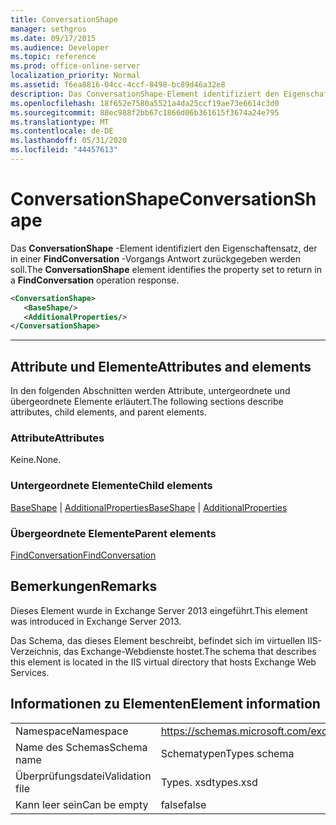 ```yaml
---
title: ConversationShape
manager: sethgros
ms.date: 09/17/2015
ms.audience: Developer
ms.topic: reference
ms.prod: office-online-server
localization_priority: Normal
ms.assetid: f6ea8816-04cc-4ccf-8498-bc89d46a32e8
description: Das ConversationShape-Element identifiziert den Eigenschaftensatz, der in einer FindConversation-Vorgangs Antwort zurückgegeben werden soll.
ms.openlocfilehash: 18f652e7580a5521a4da25ccf19ae73e6614c3d0
ms.sourcegitcommit: 88ec988f2bb67c1866d06b361615f3674a24e795
ms.translationtype: MT
ms.contentlocale: de-DE
ms.lasthandoff: 05/31/2020
ms.locfileid: "44457613"
---
```

# <a name="conversationshape"></a><span data-ttu-id="348fc-103">ConversationShape</span><span class="sxs-lookup"><span data-stu-id="348fc-103">ConversationShape</span></span>

<span data-ttu-id="348fc-104">Das **ConversationShape** -Element identifiziert den Eigenschaftensatz, der in einer **FindConversation** -Vorgangs Antwort zurückgegeben werden soll.</span><span class="sxs-lookup"><span data-stu-id="348fc-104">The **ConversationShape** element identifies the property set to return in a **FindConversation** operation response.</span></span> 
  
```XML
<ConversationShape>
   <BaseShape/>
   <AdditionalProperties/>
</ConversationShape>
```

 ****
## <a name="attributes-and-elements"></a><span data-ttu-id="348fc-105">Attribute und Elemente</span><span class="sxs-lookup"><span data-stu-id="348fc-105">Attributes and elements</span></span>

<span data-ttu-id="348fc-106">In den folgenden Abschnitten werden Attribute, untergeordnete und übergeordnete Elemente erläutert.</span><span class="sxs-lookup"><span data-stu-id="348fc-106">The following sections describe attributes, child elements, and parent elements.</span></span>
  
### <a name="attributes"></a><span data-ttu-id="348fc-107">Attribute</span><span class="sxs-lookup"><span data-stu-id="348fc-107">Attributes</span></span>

<span data-ttu-id="348fc-108">Keine.</span><span class="sxs-lookup"><span data-stu-id="348fc-108">None.</span></span>
  
### <a name="child-elements"></a><span data-ttu-id="348fc-109">Untergeordnete Elemente</span><span class="sxs-lookup"><span data-stu-id="348fc-109">Child elements</span></span>

<span data-ttu-id="348fc-110">[BaseShape](baseshape.md)  |  [AdditionalProperties](additionalproperties.md)</span><span class="sxs-lookup"><span data-stu-id="348fc-110">[BaseShape](baseshape.md) | [AdditionalProperties](additionalproperties.md)</span></span>
  
### <a name="parent-elements"></a><span data-ttu-id="348fc-111">Übergeordnete Elemente</span><span class="sxs-lookup"><span data-stu-id="348fc-111">Parent elements</span></span>

[<span data-ttu-id="348fc-112">FindConversation</span><span class="sxs-lookup"><span data-stu-id="348fc-112">FindConversation</span></span>](findconversation.md)
  
## <a name="remarks"></a><span data-ttu-id="348fc-113">Bemerkungen</span><span class="sxs-lookup"><span data-stu-id="348fc-113">Remarks</span></span>

<span data-ttu-id="348fc-114">Dieses Element wurde in Exchange Server 2013 eingeführt.</span><span class="sxs-lookup"><span data-stu-id="348fc-114">This element was introduced in Exchange Server 2013.</span></span>
  
<span data-ttu-id="348fc-115">Das Schema, das dieses Element beschreibt, befindet sich im virtuellen IIS-Verzeichnis, das Exchange-Webdienste hostet.</span><span class="sxs-lookup"><span data-stu-id="348fc-115">The schema that describes this element is located in the IIS virtual directory that hosts Exchange Web Services.</span></span>
  
## <a name="element-information"></a><span data-ttu-id="348fc-116">Informationen zu Elementen</span><span class="sxs-lookup"><span data-stu-id="348fc-116">Element information</span></span>

|||
|:-----|:-----|
|<span data-ttu-id="348fc-117">Namespace</span><span class="sxs-lookup"><span data-stu-id="348fc-117">Namespace</span></span>  <br/> |https://schemas.microsoft.com/exchange/services/2006/types  <br/> |
|<span data-ttu-id="348fc-118">Name des Schemas</span><span class="sxs-lookup"><span data-stu-id="348fc-118">Schema name</span></span>  <br/> |<span data-ttu-id="348fc-119">Schematypen</span><span class="sxs-lookup"><span data-stu-id="348fc-119">Types schema</span></span>  <br/> |
|<span data-ttu-id="348fc-120">Überprüfungsdatei</span><span class="sxs-lookup"><span data-stu-id="348fc-120">Validation file</span></span>  <br/> |<span data-ttu-id="348fc-121">Types. xsd</span><span class="sxs-lookup"><span data-stu-id="348fc-121">types.xsd</span></span>  <br/> |
|<span data-ttu-id="348fc-122">Kann leer sein</span><span class="sxs-lookup"><span data-stu-id="348fc-122">Can be empty</span></span>  <br/> |<span data-ttu-id="348fc-123">false</span><span class="sxs-lookup"><span data-stu-id="348fc-123">false</span></span>  <br/> |
   

